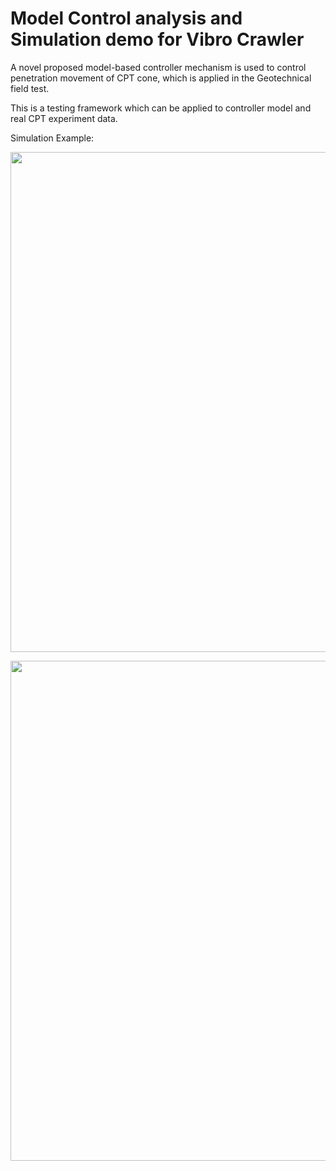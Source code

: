 # Model Control analysis and Simulation demo for Vibro Crawler
A novel proposed model-based controller mechanism is used to control penetration movement of CPT cone, which is applied in the Geotechnical field test.

This is a testing framework which can be applied to controller model and real CPT experiment data.

Simulation Example:

<p float="center">
  <img src="https://user-images.githubusercontent.com/89796179/283397591-35687275-8d3b-4b0f-9480-5f1565b98864.png" width="800" />
 
</p>


<p float="center">
  <img src="https://user-images.githubusercontent.com/89796179/283397605-e5bed8ab-a2f0-4eeb-bbe2-6765b76170c1.png" width="800" />
 
</p>
       
